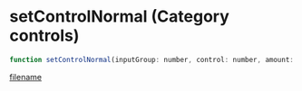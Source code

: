 # setControlNormal (Category controls)

```js
function setControlNormal(inputGroup: number, control: number, amount: number): boolean
```

[filename](setControlNormal_m.md ':include')